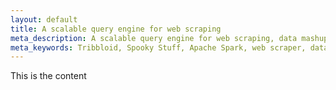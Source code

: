```yaml
---
layout: default
title: A scalable query engine for web scraping
meta_description: A scalable query engine for web scraping, data mashup, and acceptance QA. Certified for Apache Spark.
meta_keywords: Tribbloid, Spooky Stuff, Apache Spark, web scraper, data mining
---
```


This is the content
